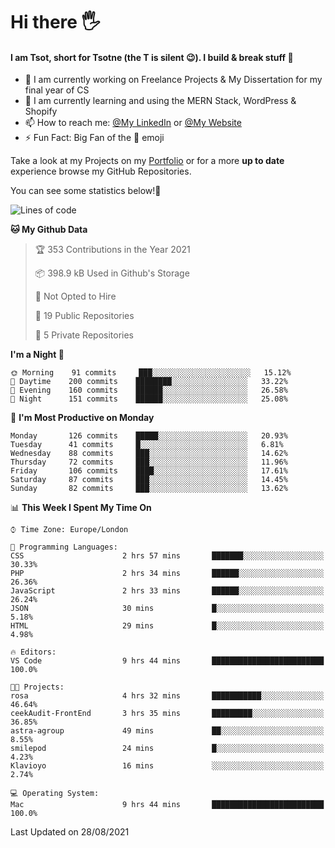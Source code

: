 # Hi there :raised_hand_with_fingers_splayed:
#### I am Tsot, short for Tsotne (the T is silent :wink:). I build & break stuff :space_invader:
- :telescope: I am currently working on Freelance Projects & My Dissertation for my final year of CS
- :seedling: I am currently learning and using the MERN Stack, WordPress & Shopify
- :mailbox: How to reach me: [@My LinkedIn](https://www.linkedin.com/in/tsotne-gvadzabia/) or [@My Website](https://tsotnegvadzabia.me/contact)
- :zap: Fun Fact: Big Fan of the :space_invader: emoji

Take a look at my Projects on my [Portfolio](https://tsotne.co.uk/) or for a more **up to date** experience browse my GitHub Repositories.

You can see some statistics below!:space_invader:
<!--START_SECTION:waka-->
![Lines of code](https://img.shields.io/badge/From%20Hello%20World%20I%27ve%20Written-3.5%20million%20lines%20of%20code-blue)

**🐱 My Github Data** 

> 🏆 353 Contributions in the Year 2021
 > 
> 📦 398.9 kB Used in Github's Storage 
 > 
> 🚫 Not Opted to Hire
 > 
> 📜 19 Public Repositories 
 > 
> 🔑 5 Private Repositories  
 > 
**I'm a Night 🦉** 

```text
🌞 Morning    91 commits     ███░░░░░░░░░░░░░░░░░░░░░░   15.12% 
🌆 Daytime    200 commits    ████████░░░░░░░░░░░░░░░░░   33.22% 
🌃 Evening    160 commits    ██████░░░░░░░░░░░░░░░░░░░   26.58% 
🌙 Night      151 commits    ██████░░░░░░░░░░░░░░░░░░░   25.08%

```
📅 **I'm Most Productive on Monday** 

```text
Monday       126 commits    █████░░░░░░░░░░░░░░░░░░░░   20.93% 
Tuesday      41 commits     █░░░░░░░░░░░░░░░░░░░░░░░░   6.81% 
Wednesday    88 commits     ███░░░░░░░░░░░░░░░░░░░░░░   14.62% 
Thursday     72 commits     ███░░░░░░░░░░░░░░░░░░░░░░   11.96% 
Friday       106 commits    ████░░░░░░░░░░░░░░░░░░░░░   17.61% 
Saturday     87 commits     ███░░░░░░░░░░░░░░░░░░░░░░   14.45% 
Sunday       82 commits     ███░░░░░░░░░░░░░░░░░░░░░░   13.62%

```


📊 **This Week I Spent My Time On** 

```text
⌚︎ Time Zone: Europe/London

💬 Programming Languages: 
CSS                      2 hrs 57 mins       ███████░░░░░░░░░░░░░░░░░░   30.33% 
PHP                      2 hrs 34 mins       ██████░░░░░░░░░░░░░░░░░░░   26.36% 
JavaScript               2 hrs 33 mins       ██████░░░░░░░░░░░░░░░░░░░   26.24% 
JSON                     30 mins             █░░░░░░░░░░░░░░░░░░░░░░░░   5.18% 
HTML                     29 mins             █░░░░░░░░░░░░░░░░░░░░░░░░   4.98%

🔥 Editors: 
VS Code                  9 hrs 44 mins       █████████████████████████   100.0%

🐱‍💻 Projects: 
rosa                     4 hrs 32 mins       ███████████░░░░░░░░░░░░░░   46.64% 
ceekAudit-FrontEnd       3 hrs 35 mins       █████████░░░░░░░░░░░░░░░░   36.85% 
astra-agroup             49 mins             ██░░░░░░░░░░░░░░░░░░░░░░░   8.55% 
smilepod                 24 mins             █░░░░░░░░░░░░░░░░░░░░░░░░   4.23% 
Klavioyo                 16 mins             ░░░░░░░░░░░░░░░░░░░░░░░░░   2.74%

💻 Operating System: 
Mac                      9 hrs 44 mins       █████████████████████████   100.0%

```


 Last Updated on 28/08/2021
<!--END_SECTION:waka-->
